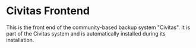 # Civitas Frontend
This is the front end of the community-based backup system "Civitas". It is part of the Civitas system and is automatically installed during its installation. 
